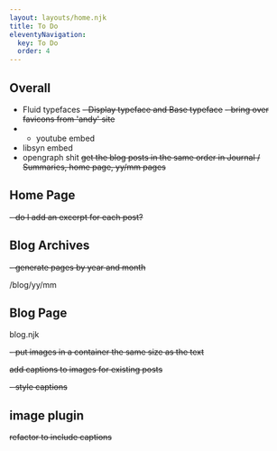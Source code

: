 ```yaml
---
layout: layouts/home.njk
title: To Do
eleventyNavigation:
  key: To Do
  order: 4
---
```


## Overall

- Fluid typefaces
~~- Display typeface and Base typeface~~
~~- bring over favicons from 'andy' site~~
- - youtube embed
- libsyn embed
- opengraph shit
~~get the blog posts in the same order in Journal / Summaries, home page, yy/mm pages~~

## Home Page

~~- do I add an excerpt for each post?~~
  
## Blog Archives
~~- generate pages by year and month~~

/blog/yy/mm

## Blog Page
blog.njk

~~- put images in a container the same size as the text~~

~~add captions to images for existing posts~~

 ~~- style captions~~
  
## image plugin

~~refactor to include captions~~


    